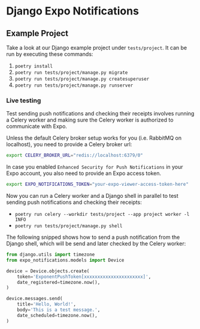 # Django Expo Notifications

## Example Project

Take a look at our Django example project under `tests/project`.
It can be run by executing these commands:

1. `poetry install`
2. `poetry run tests/project/manage.py migrate`
3. `poetry run tests/project/manage.py createsuperuser`
4. `poetry run tests/project/manage.py runserver`

### Live testing

Test sending push notifications and checking their receipts involves running a Celery worker and making sure the Celery worker is authorized to communicate with Expo.

Unless the default Celery broker setup works for you (i.e. RabbitMQ on localhost), you need to provide a Celery broker url:

```sh
export CELERY_BROKER_URL="redis://localhost:6379/0"
```

In case you enabled `Enhanced Security for Push Notifications` in your Expo account, you also need to provide an Expo access token.

```sh
export EXPO_NOTIFICATIONS_TOKEN="your-expo-viewer-access-token-here"
```

Now you can run a Celery worker and a Django shell in parallel to test sending push notifications and checking their receipts:

- `poetry run celery --workdir tests/project --app project worker -l INFO`
- `poetry run tests/project/manage.py shell`

The following snipped shows how to send a push notification from the Django shell, which will be send and later checked by the Celery worker:

```python
from django.utils import timezone
from expo_notifications.models import Device

device = Device.objects.create(
    token='ExponentPushToken[xxxxxxxxxxxxxxxxxxxxxx]',
    date_registered=timezone.now(),
)

device.messages.send(
    title='Hello, World!',
    body='This is a test message.',
    date_scheduled=timezone.now(),
)
```
